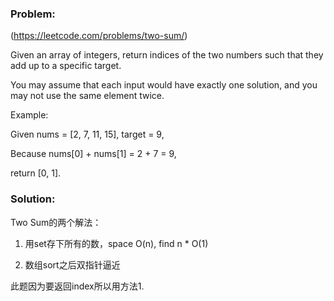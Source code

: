 ### Problem:   
(https://leetcode.com/problems/two-sum/)  

Given an array of integers, return indices of the two numbers such that they add up to a specific target.

You may assume that each input would have exactly one solution, and you may not use the same element twice.

Example:

Given nums = [2, 7, 11, 15], target = 9,

Because nums[0] + nums[1] = 2 + 7 = 9,

return [0, 1].

### Solution:  

Two Sum的两个解法：  

1. 用set存下所有的数，space O(n), find n * O(1)   

2. 数组sort之后双指针逼近    

此题因为要返回index所以用方法1.  